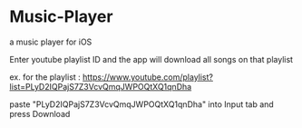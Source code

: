 # Music-Player
a music player for iOS

Enter youtube playlist ID and the app will download all songs on that playlist

ex. for the playlist :
  https://www.youtube.com/playlist?list=PLyD2IQPajS7Z3VcvQmqJWPOQtXQ1qnDha
  
  paste "PLyD2IQPajS7Z3VcvQmqJWPOQtXQ1qnDha" into Input tab and press Download
